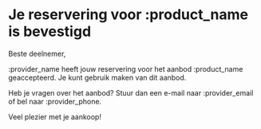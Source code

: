 # Je reservering voor :product_name is bevestigd

Beste deelnemer,

:provider_name heeft jouw reservering voor het aanbod :product_name geaccepteerd. Je kunt gebruik maken van dit aanbod.
&nbsp;

Heb je vragen over het aanbod? Stuur dan een e-mail naar :provider_email of bel naar :provider_phone.
&nbsp;

Veel plezier met je aankoop!
